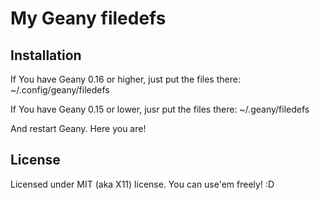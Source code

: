 # My Geany filedefs

## Installation

If You have Geany 0.16 or higher, just put the files there:
	~/.config/geany/filedefs

If You have Geany 0.15 or lower, jusr put the files there:
	~/.geany/filedefs

And restart Geany. Here you are!

## License

Licensed under MIT (aka X11) license. You can use'em freely! :D

